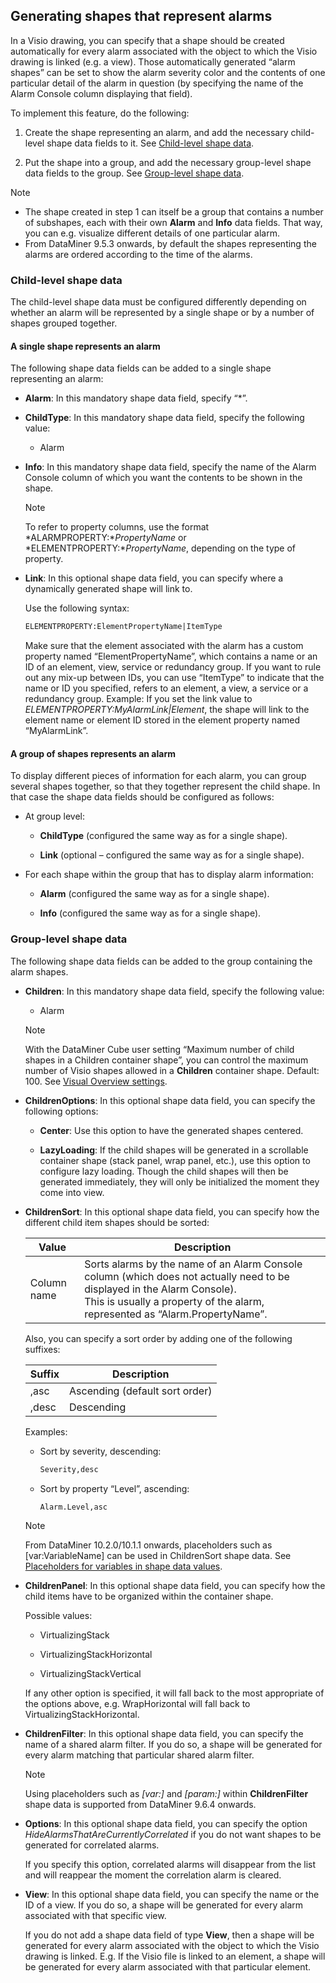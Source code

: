 ## Generating shapes that represent alarms

In a Visio drawing, you can specify that a shape should be created automatically for every alarm associated with the object to which the Visio drawing is linked (e.g. a view). Those automatically generated “alarm shapes” can be set to show the alarm severity color and the contents of one particular detail of the alarm in question (by specifying the name of the Alarm Console column displaying that field).

To implement this feature, do the following:

1. Create the shape representing an alarm, and add the necessary child-level shape data fields to it. See [Child-level shape data](#child-level-shape-data).

2. Put the shape into a group, and add the necessary group-level shape data fields to the group. See [Group-level shape data](#group-level-shape-data).

> [!NOTE]
> -  The shape created in step 1 can itself be a group that contains a number of subshapes, each with their own **Alarm** and **Info** data fields. That way, you can e.g. visualize different details of one particular alarm.
> -  From DataMiner 9.5.3 onwards, by default the shapes representing the alarms are ordered according to the time of the alarms.

### Child-level shape data

The child-level shape data must be configured differently depending on whether an alarm will be represented by a single shape or by a number of shapes grouped together.

#### A single shape represents an alarm

The following shape data fields can be added to a single shape representing an alarm:

- **Alarm**: In this mandatory shape data field, specify “\*”.

- **ChildType**: In this mandatory shape data field, specify the following value:

    - Alarm

- **Info**: In this mandatory shape data field, specify the name of the Alarm Console column of which you want the contents to be shown in the shape.

    > [!NOTE]
    > To refer to property columns, use the format *ALARMPROPERTY:**PropertyName* or *ELEMENTPROPERTY:**PropertyName*, depending on the type of property.

- **Link**: In this optional shape data field, you can specify where a dynamically generated shape will link to.

    Use the following syntax:

    ```txt
    ELEMENTPROPERTY:ElementPropertyName|ItemType
    ```

    Make sure that the element associated with the alarm has a custom property named “ElementPropertyName”, which contains a name or an ID of an element, view, service or redundancy group. If you want to rule out any mix-up between IDs, you can use “ItemType” to indicate that the name or ID you specified, refers to an element, a view, a service or a redundancy group.     Example: If you set the link value to *ELEMENTPROPERTY:MyAlarmLink\|Element*, the shape will link to the element name or element ID stored in the element property named “MyAlarmLink”.

#### A group of shapes represents an alarm

To display different pieces of information for each alarm, you can group several shapes together, so that they together represent the child shape. In that case the shape data fields should be configured as follows:

- At group level:

    - **ChildType** (configured the same way as for a single shape).

    - **Link** (optional – configured the same way as for a single shape).

- For each shape within the group that has to display alarm information:

    - **Alarm** (configured the same way as for a single shape).

    - **Info** (configured the same way as for a single shape).

### Group-level shape data

The following shape data fields can be added to the group containing the alarm shapes.

- **Children**: In this mandatory shape data field, specify the following value:

    - Alarm

    > [!NOTE]
    > With the DataMiner Cube user setting “Maximum number of child shapes in a Children container shape”, you can control the maximum number of Visio shapes allowed in a **Children** container shape. Default: 100. See [Visual Overview settings](../../part_1/GettingStarted/User_settings.md#visual-overview-settings).

- **ChildrenOptions**: In this optional shape data field, you can specify the following options:

    - **Center**: Use this option to have the generated shapes centered.

    - **LazyLoading**: If the child shapes will be generated in a scrollable container shape (stack panel, wrap panel, etc.), use this option to configure lazy loading. Though the child shapes will then be generated immediately, they will only be initialized the moment they come into view.

- **ChildrenSort**: In this optional shape data field, you can specify how the different child item shapes should be sorted:

    | Value     | Description                                                                                                                                                                                                 |
    |-------------|-------------------------------------------------------------------------------------------------------------------------------------------------------------------------------------------------------------|
    | Column name | Sorts alarms by the name of an Alarm Console column (which does not actually need to be displayed in the Alarm Console). <br> This is usually a property of the alarm, represented as “Alarm.PropertyName”. |

    Also, you can specify a sort order by adding one of the following suffixes:

    | Suffix | Description                    |
    |----------|--------------------------------|
    | ,asc     | Ascending (default sort order) |
    | ,desc    | Descending                     |

    Examples:

    - Sort by severity, descending:

        ```txt
        Severity,desc
        ```

    - Sort by property “Level”, ascending:

        ```txt
        Alarm.Level,asc
        ```

    > [!NOTE]
    > From DataMiner 10.2.0/10.1.1 onwards, placeholders such as \[var:VariableName\] can be used in ChildrenSort shape data. See [Placeholders for variables in shape data values](Placeholders_for_variables_in_shape_data_values.md).

- **ChildrenPanel**: In this optional shape data field, you can specify how the child items have to be organized within the container shape.

    Possible values:

    - VirtualizingStack

    - VirtualizingStackHorizontal

    - VirtualizingStackVertical

    If any other option is specified, it will fall back to the most appropriate of the options above, e.g. WrapHorizontal will fall back to VirtualizingStackHorizontal.

- **ChildrenFilter**: In this optional shape data field, you can specify the name of a shared alarm filter. If you do so, a shape will be generated for every alarm matching that particular shared alarm filter.

    > [!NOTE]
    > Using placeholders such as *\[var:\]* and *\[param:\]* within **ChildrenFilter** shape data is supported from DataMiner 9.6.4 onwards.

- **Options**: In this optional shape data field, you can specify the option *HideAlarmsThatAreCurrentlyCorrelated* if you do not want shapes to be generated for correlated alarms.

    If you specify this option, correlated alarms will disappear from the list and will reappear the moment the correlation alarm is cleared.

- **View**: In this optional shape data field, you can specify the name or the ID of a view. If you do so, a shape will be generated for every alarm associated with that specific view.

    If you do not add a shape data field of type **View**, then a shape will be generated for every alarm associated with the object to which the Visio drawing is linked. E.g. If the Visio file is linked to an element, a shape will be generated for every alarm associated with that particular element.
